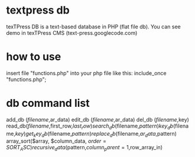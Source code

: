 textpress db
============
texTPress DB is a text-based database in PHP (flat file db). You can see demo in texTPress CMS (text-press.googlecode.com)

how to use
==========
insert file "functions.php" into your php file like this:
  include_once "functions.php";
    
db command list
===============
  add_db ($filename,$ar_data)
  edit_db ($filename,$ar_data)
  del_db ($filename,$key)
  read_db($filename,$first_row,$last_row)
  search_db($filename,$pattern)
  key_db($filename,$key)
  get_key_db($filename,$pattern)
  replace_db($filename,$ar_data,$pattern)
  array_sort($array, $column_data, $order=SORT_ASC)
  recursive_data($pattern,$column_parent=1,$row_array_in)
